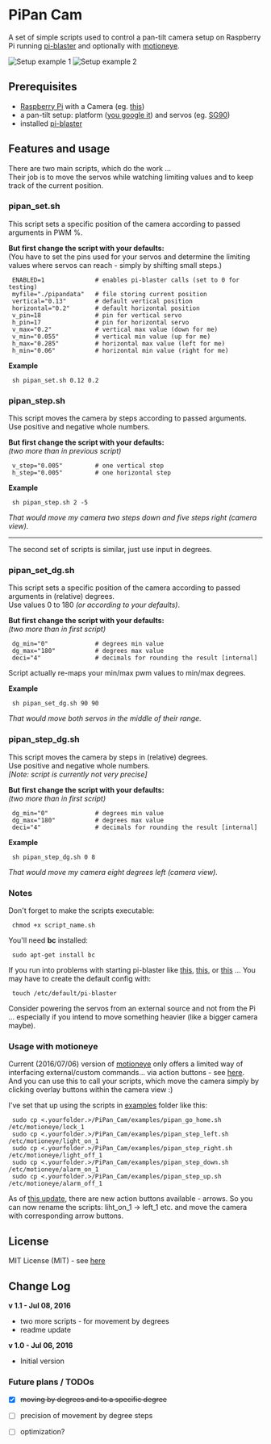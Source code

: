 PiPan Cam
=========

A set of simple scripts used to control a pan-tilt camera setup on Raspberry Pi running [pi-blaster](https://github.com/sarfata/pi-blaster/) and optionally with [motioneye](https://github.com/ccrisan/motioneye).

![Setup example 1](/setup_example1.jpg)
![Setup example 2](/setup_example2.jpg)


## Prerequisites
 - [Raspberry Pi](https://www.raspberrypi.org/products/) with a Camera (eg. [this](https://www.raspberrypi.org/products/camera-module-v2/))
 - a pan-tilt setup: platform ([you google it](https://www.google.com/search?q=Pan%2FTilt+Camera+Platform)) and servos (eg. [SG90](https://www.google.com/search?q=SG90+servo))
 - installed [pi-blaster](https://github.com/sarfata/pi-blaster/)

## Features and usage
There are two main scripts, which do the work ...
<br/>Their job is to move the servos while watching limiting values and to keep track of the current position.

### pipan_set.sh
This script sets a specific position of the camera according to passed arguments in PWM %.

**But first change the script with your defaults:**
<br/>(You have to set the pins used for your servos and determine the limiting values where servos can reach - simply by shifting small steps.)

     ENABLED=1              # enables pi-blaster calls (set to 0 for testing)
     myfile="./pipandata"   # file storing current position
     vertical="0.13"        # default vertical position
     horizontal="0.2"       # default horizontal position
     v_pin=18               # pin for vertical servo
     h_pin=17               # pin for horizontal servo
     v_max="0.2"            # vertical max value (down for me)
     v_min="0.055"          # vertical min value (up for me)
     h_max="0.285"          # horizontal max value (left for me)
     h_min="0.06"           # horizontal min value (right for me)

**Example**

     sh pipan_set.sh 0.12 0.2

### pipan_step.sh
This script moves the camera by steps according to passed arguments.
<br/>Use positive and negative whole numbers.

**But first change the script with your defaults:**
<br/>*(two more than in previous script)*

     v_step="0.005"         # one vertical step
     h_step="0.005"         # one horizontal step

**Example**

     sh pipan_step.sh 2 -5 

*That would move my camera two steps down and five steps right (camera view).*

---
The second set of scripts is similar, just use input in degrees. 

### pipan_set_dg.sh
This script sets a specific position of the camera according to passed arguments in (relative) degrees.
<br/>Use values 0 to 180 _(or according to your defaults)_.

**But first change the script with your defaults:**
<br/>*(two more than in first script)*

     dg_min="0"             # degrees min value
     dg_max="180"           # degrees max value
     deci="4"               # decimals for rounding the result [internal]

Script actually re-maps your min/max pwm values to min/max degrees.

**Example**

     sh pipan_set_dg.sh 90 90 

*That would move both servos in the middle of their range.*

### pipan_step_dg.sh
This script moves the camera by steps in (relative) degrees.
<br/>Use positive and negative whole numbers.
<br/>_[Note: script is currently not very precise]_

**But first change the script with your defaults:**
<br/>*(two more than in first script)*

     dg_min="0"             # degrees min value
     dg_max="180"           # degrees max value
     deci="4"               # decimals for rounding the result [internal]

**Example**

     sh pipan_step_dg.sh 0 8 

*That would move my camera eight degrees left (camera view).*

### Notes
Don't forget to make the scripts executable:

     chmod +x script_name.sh

You'll need **bc** installed:

     sudo apt-get install bc

If you run into problems with starting pi-blaster like [this](https://github.com/sarfata/pi-blaster/issues/68), [this](https://github.com/sarfata/pi-blaster/issues/72), or [this](https://github.com/sarfata/pi-blaster/issues/71) ... You may have to create the default config with:

     touch /etc/default/pi-blaster

Consider powering the servos from an external source and not from the Pi ... especially if you intend to move something heavier (like a bigger camera maybe).

### Usage with motioneye
Current (2016/07/06) version of [motioneye](https://github.com/ccrisan/motioneye) only offers a limited way of interfacing external/custom commands... via action buttons - see [here](https://github.com/ccrisan/motioneye/wiki/Action-Buttons).
<br/>And you can use this to call your scripts, which move the camera simply by clicking overlay buttons within the camera view :)

I've set that up using the scripts in [examples](/examples/) folder like this:

     sudo cp <.yourfolder.>/PiPan_Cam/examples/pipan_go_home.sh /etc/motioneye/lock_1
     sudo cp <.yourfolder.>/PiPan_Cam/examples/pipan_step_left.sh /etc/motioneye/light_on_1
     sudo cp <.yourfolder.>/PiPan_Cam/examples/pipan_step_right.sh /etc/motioneye/light_off_1
     sudo cp <.yourfolder.>/PiPan_Cam/examples/pipan_step_down.sh /etc/motioneye/alarm_on_1
     sudo cp <.yourfolder.>/PiPan_Cam/examples/pipan_step_up.sh /etc/motioneye/alarm_off_1

As of [this update](https://github.com/ccrisan/motioneye/commit/834a68233f8c162b0c77049cbd177ee053876f27), there are new action buttons available - arrows. So you can now rename the scripts: liht_on_1 -> left_1 etc. and move the camera with corresponding arrow buttons.

## License
MIT License (MIT) - see [here](LICENSE.txt)

## Change Log
**v 1.1 - Jul 08, 2016**

* two more scripts - for movement by degrees
* readme update

**v 1.0 - Jul 06, 2016**

* Initial version

### Future plans / TODOs

- [x] ~~moving by degrees and to a specific degree~~
- [ ] precision of movement by degree steps
- [ ] optimization?
 